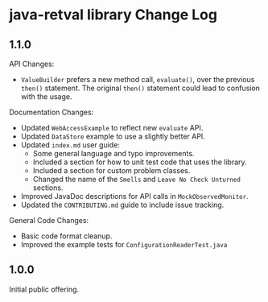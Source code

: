 # java-retval library Change Log

## 1.1.0

API Changes:

* `ValueBuilder` prefers a new method call, `evaluate()`, over the previous `then()` statement.  The original `then()` statement could lead to confusion with the usage.


Documentation Changes:

* Updated `WebAccessExample` to reflect new `evaluate` API.
* Updated `DataStore` example to use a slightly better API.
* Updated `index.md` user guide:
  * Some general language and typo improvements.
  * Included a section for how to unit test code that uses the library.
  * Included a section for custom problem classes.
  * Changed the name of the `Smells` and `Leave No Check Unturned` sections.
* Improved JavaDoc descriptions for API calls in `MockObservedMonitor`.
* Updated the `CONTRIBUTING.md` guide to include issue tracking.


General Code Changes:

* Basic code format cleanup.
* Improved the example tests for `ConfigurationReaderTest.java`


## 1.0.0

Initial public offering.
